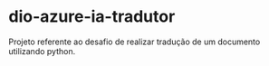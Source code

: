 # dio-azure-ia-tradutor
Projeto referente ao desafio de realizar tradução de um documento utilizando python.
